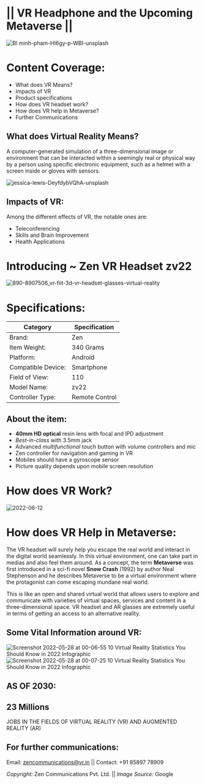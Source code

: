 # || VR Headphone and the Upcoming Metaverse ||
![Bl minh-pham-HI6gy-p-WBI-unsplash](https://user-images.githubusercontent.com/96686987/173246485-8e036cda-d68d-4f59-9ff8-5644066bc1dc.jpg)

# Content Coverage:
- What does VR Means?
- Impacts of VR
- Product specifications
- How does VR headset work?
- How does VR help in Metaverse?
- Further Communications

## What does Virtual Reality Means?
A computer-generated simulation of a three-dimensional image or environment that can be interacted within a seemingly real or physical way by a person using specific electronic equipment, such as a helmet with a screen inside or gloves with sensors.

![jessica-lewis-DeyfdybVQhA-unsplash](https://user-images.githubusercontent.com/96686987/173248226-43e61e21-7ec4-4805-8954-6d2b809258e4.jpg)

## Impacts of VR:
Among the different effects of VR, the notable ones are:
- Teleconferencing
- Skills and Brain Improvement
- Health Applications

# Introducing ~ Zen VR Headset zv22
![890-8907506_vr-fiit-3d-vr-headset-glasses-virtual-reality](https://user-images.githubusercontent.com/96686987/173248556-70cb567a-475f-4f7f-8a5b-125f268deca0.jpg)

# Specifications:
| **Category** | **Specification** |
|--------|----|
| Brand: | Zen|
| Item Weight: | 340 Grams |
| Platform: | Android |
| Compatible Device: | Smartphone |
| Field of View: | 110 |
| Model Name: | zv22 |
| Controller Type: | Remote Control |

## About the item:
- **40mm HD optical** resin lens with focal and IPD adjustment
- *Best-in-class* with 3.5mm jack
- Advanced *multifunctional* touch button with volume controllers and mic
- Zen controller for navigation and gaming in VR
- Mobiles should have a gyroscope sensor
- Picture quality depends upon mobile screen resolution

# How does VR Work?
![2022-06-12](https://user-images.githubusercontent.com/96686987/173249436-e7977e84-028f-4148-b783-17bb55a362d3.png)

# How does VR Help in Metaverse:
The VR headset will surely help you escape the real world and interact in the digital world seamlessly. In this virtual environment, one can take part in medias and also feel them around.
As a concept, the term **Metaverse** was first introduced in a sci-fi novel **Snow Crash** (1992) by author Neal Stephenson and he describes Metaverse to be a virtual environment where the protagonist can come escaping mundane real world.

This is like an open and shared virtual world that allows users to explore and communicate with varieties of virtual spaces, services and content in a three-dimensional space. VR headset and AR glasses are extremely useful in terms of getting an access to an alternative reality.

## Some Vital Information around VR:
![Screenshot 2022-05-28 at 00-06-55 10 Virtual Reality Statistics You Should Know in 2022 Infographic](https://user-images.githubusercontent.com/96686987/173249991-45ecdab5-096c-4511-a4f6-1985c0d6dd02.png)
![Screenshot 2022-05-28 at 00-07-25 10 Virtual Reality Statistics You Should Know in 2022 Infographic](https://user-images.githubusercontent.com/96686987/173249989-1ac8385a-5bd2-4c26-b86a-a60acf7a08dd.png)

## AS OF 2030:
##  23 Millions
JOBS IN THE FIELDS OF VIRTUAL REALITY (VR) AND AUGMENTED REALITY (AR)

## For further communications:
Email: zencommunications@vr.in ||
Contact: +91 85897 78909

*Copyright:* Zen Communications Pvt. Ltd. ||
*Image Source:* Google
